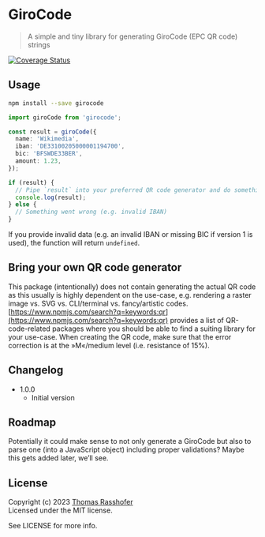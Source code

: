 # GiroCode

> A simple and tiny library for generating GiroCode (EPC QR code) strings

[![Coverage Status](https://coveralls.io/repos/github/rasshofer/girocode/badge.svg?branch=master)](https://coveralls.io/github/rasshofer/girocode?branch=master)

## Usage

```sh
npm install --save girocode
```

```ts
import giroCode from 'girocode';

const result = giroCode({
  name: 'Wikimedia',
  iban: 'DE33100205000001194700',
  bic: 'BFSWDE33BER',
  amount: 1.23,
});

if (result) {
  // Pipe `result` into your preferred QR code generator and do something with the resulting QR code
  console.log(result);
} else {
  // Something went wrong (e.g. invalid IBAN)
}
```

If you provide invalid data (e.g. an invalid IBAN or missing BIC if version 1 is used), the function will return `undefined`.

## Bring your own QR code generator

This package (intentionally) does not contain generating the actual QR code as this usually is highly dependent on the use-case, e.g. rendering a raster image vs. SVG vs. CLI/terminal vs. fancy/artistic codes. [https://www.npmjs.com/search?q=keywords:qr](https://www.npmjs.com/search?q=keywords:qr) provides a list of QR-code-related packages where you should be able to find a suiting library for your use-case. When creating the QR code, make sure that the error correction is at the »M«/medium level (i.e. resistance of 15%).

## Changelog

- 1.0.0
  - Initial version

## Roadmap

Potentially it could make sense to not only generate a GiroCode but also to parse one (into a JavaScript object) including proper validations? Maybe this gets added later, we’ll see.

## License

Copyright (c) 2023 [Thomas Rasshofer](https://thomasrasshofer.com/)  
Licensed under the MIT license.

See LICENSE for more info.
